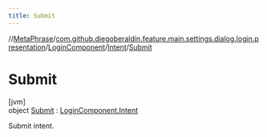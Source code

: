 ```yaml
---
title: Submit
---
```

//[MetaPhrase](../../../../../index.html)/[com.github.diegoberaldin.feature.main.settings.dialog.login.presentation](../../../index.html)/[LoginComponent](../../index.html)/[Intent](../index.html)/[Submit](index.html)



# Submit



[jvm]\
object [Submit](index.html) : [LoginComponent.Intent](../index.html)

Submit intent.


